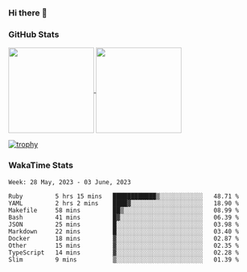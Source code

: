 ### Hi there 👋

### GitHub Stats

<a href="https://github.com/anuraghazra/github-readme-stats">
  <img align="center" height="170px" src="https://github-readme-stats.vercel.app/api/top-langs/?username=tksfjt1024&layout=compact&count_private=true&show_icons=true&show_icons=true&theme=graywhite" />
</a>
<a href="https://github.com/anuraghazra/github-readme-stats">
  <img align="center" height="170px" src="https://github-readme-stats.vercel.app/api?username=tksfjt1024&count_private=true&show_icons=true&show_icons=true&theme=graywhite" />
</a>

[![trophy](https://github-profile-trophy.vercel.app/?username=tksfjt1024)](https://github.com/ryo-ma/github-profile-trophy)

### WakaTime Stats

<!--START_SECTION:waka-->
```text
Week: 28 May, 2023 - 03 June, 2023

Ruby         5 hrs 15 mins   ████████████▒░░░░░░░░░░░░   48.71 % 
YAML         2 hrs 2 mins    ████▓░░░░░░░░░░░░░░░░░░░░   18.90 % 
Makefile     58 mins         ██▒░░░░░░░░░░░░░░░░░░░░░░   08.99 % 
Bash         41 mins         █▓░░░░░░░░░░░░░░░░░░░░░░░   06.39 % 
JSON         25 mins         █░░░░░░░░░░░░░░░░░░░░░░░░   03.98 % 
Markdown     22 mins         █░░░░░░░░░░░░░░░░░░░░░░░░   03.40 % 
Docker       18 mins         ▓░░░░░░░░░░░░░░░░░░░░░░░░   02.87 % 
Other        15 mins         ▓░░░░░░░░░░░░░░░░░░░░░░░░   02.35 % 
TypeScript   14 mins         ▓░░░░░░░░░░░░░░░░░░░░░░░░   02.28 % 
Slim         9 mins          ▒░░░░░░░░░░░░░░░░░░░░░░░░   01.39 % 
```
<!--END_SECTION:waka-->
